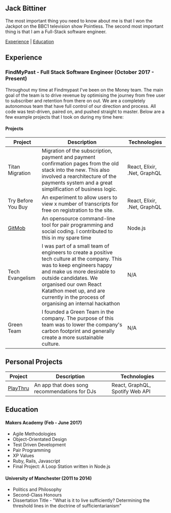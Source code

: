## Jack Bittiner

The most important thing you need to know about me is that I won the Jackpot on the BBC1 television show Pointless. The second most important thing is that I am a Full-Stack software engineer.

[Experience](#experience) | [Education](#education)

## Experience

### FindMyPast - Full Stack Software Engineer (October 2017 - Present)

Throughout my time at Findmypast I've been on the Money team. The main goal of the team is to drive revenue by optimising the journey from free user to subscriber and retention from there on out. We are a completely autonomous team that have full control of our direction and process. All code was test-driven, paired on, and pushed straight to master. Below are a few example projects that I took on during my time here:

#### Projects

| Project   | Description | Technologies |
|---        |---         |---           |
| Titan Migration | Migration of the subscription, payment and payment confirmation pages from the old stack into the new. This also involved a rearchitecture of the payments system and a great simplification of business logic.  | React, Elixir, .Net, GraphQL |
| Try Before You Buy | An experiment to allow users to view x number of transcripts for free on registration to the site. | React, Elixir, .Net, GraphQL |
| [GitMob](https://github.com/findmypast-oss/git-mob) | An opensource command-line tool for pair programming and social coding. I contributed to this in my spare time | Node.js |
| Tech Evangelism | I was part of a small team of engineers to create a positive tech culture at the company. This was to keep engineers happy and make us more desirable to outside candidates. We organised our own React Katathon meet up, and are currently in the process of organising an internal hackathon | N/A |
| Green Team | I founded a Green Team in the company. The purpose of this team was to lower the company's carbon footprint and generally create a more sustainable culture. | N/A |

## Personal Projects

| Project   | Description | Technologies |
|---        |---         |---           |
| [PlayThru](https://github.com/jackbittiner/get-next-track) | An app that does song recommendations for DJs | React, GraphQL, Spotify Web API |

## Education

#### Makers Academy (Feb - June 2017)

- Agile Methodologies
- Object-Orientated Design
- Test Driven Development
- Pair Programming
- XP Values
- Ruby, Rails, Javascript
- Final Project: A Loop Station written in Node.js

#### University of Manchester (2011 to 2014)

- Politics and Philosophy
- Second-Class Honours
- Dissertation Title - "What is it to live sufficiently? Determining the threshold lines in the doctrine of sufficientarianism"
